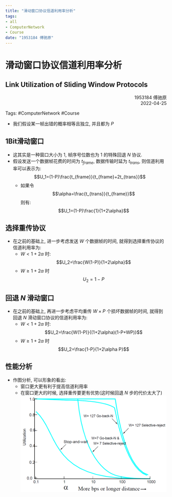 ```yaml
---
title: "滑动窗口协议信道利用率分析"
tags:
- all
- ComputerNetwork
- Course
date: "1953184 傅驰原"
---
```

# 滑动窗口协议信道利用率分析 
## Link Utilization of Sliding Window Protocols
<div align="right"> 1953184 傅驰原</div>
<div align="right"> 2022-04-25</div>

Tags: #ComputerNetwork #Course 

- 我们假设某一帧出错的概率相等且独立, 并且都为 $P$

## 1Bit滑动窗口
- 这其实是一种窗口大小为 $1$, 帧序号位数也为 $1$ 的特殊回退 $N$ 协议.
- 假设发送一个数据帧花费的时间为 $t_{frame}$, 数据传输时延为 $t_{trans}$, 则信道利用率可以表示为: $$U_1=(1-P)\frac{t_{frame}}{t_{frame}+2t_{trans}}$$
	- 如果令 $$\alpha=\frac{t_{trans}}{t_{frame}}$$ 则有: $$U_1=(1-P)\frac{1}{1+2\alpha}$$
## 选择重传协议
- 在之前的基础上, 进一步考虑发送 $W$ 个数据帧的时间, 就得到选择重传协议的信道利用率为:
	- $W<1+2\alpha$ 时:
		$$U_2=\frac{W(1-P)}{1+2\alpha}$$
	- $W\geq1+2\alpha$ 时
	$$U_2=1-P$$

## 回退 $N$ 滑动窗口
- 在之前的基础上, 再进一步考虑平均重传 $W\times P$ 个损坏数据帧的时间, 就得到回退 $N$ 滑动窗口协议的信道利用率为:
	- $W<1+2\alpha$ 时:
	$$U_2=\frac{W(1-P)}{(1+2\alpha)(1-P+WP)}$$
	- $W\geq1+2\alpha$ 时
	$$U_2=\frac{1-P}{1+2\alpha P}$$
## 性能分析
- 作图分析, 可以形象的看出:
	- 窗口更大更有利于提高信道利用率
	- 在窗口更大的时候, 选择重传要更有优势(这时候回退 $N$ 步的代价太大了)
	![](notes/2022/2022.4/assets/img_2022-10-15.png)


